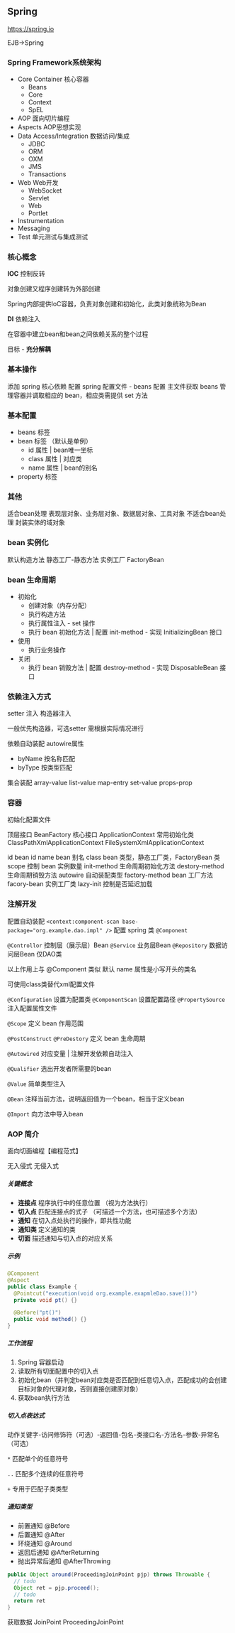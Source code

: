 ## Spring

https://spring.io

EJB->Spring

### Spring Framework系统架构

- Core Container 核心容器
  - Beans
  - Core
  - Context
  - SpEL
- AOP 面向切片编程
- Aspects AOP思想实现
- Data Access/Integration 数据访问/集成
  - JDBC
  - ORM
  - OXM
  - JMS
  - Transactions
- Web Web开发
  - WebSocket
  - Servlet
  - Web
  - Portlet
- Instrumentation
- Messaging
- Test 单元测试与集成测试

### 核心概念

**IOC** 控制反转

对象创建又程序创建转为外部创建

Spring内部提供IoC容器，负责对象创建和初始化，此类对象统称为Bean

**DI** 依赖注入

在容器中建立bean和bean之间依赖关系的整个过程

目标 - **充分解耦**

### 基本操作

添加 spring 核心依赖
配置 spring 配置文件 - beans 配置
主文件获取 beans 管理容器并调取相应的 bean，相应类需提供 set 方法

### 基本配置

* beans 标签
* bean 标签 （默认是单例）
  * id 属性 | bean唯一坐标
  * class 属性 | 对应类
  * name 属性 | bean的别名
* property 标签

### 其他

适合bean处理    表现层对象、业务层对象、数据层对象、工具对象
不适合bean处理    封装实体的域对象

### bean 实例化

默认构造方法
静态工厂-静态方法
实例工厂
FactoryBean

### bean 生命周期

* 初始化
  * 创建对象（内存分配）
  * 执行构造方法
  * 执行属性注入 - set 操作
  * 执行 bean 初始化方法 | 配置 init-method - 实现 InitializingBean 接口
* 使用
  * 执行业务操作
* 关闭
  * 执行 bean 销毁方法 | 配置 destroy-method - 实现 DisposableBean 接口

### 依赖注入方式

setter 注入
构造器注入

一般优先构造器，可选setter
需根据实际情况进行

依赖自动装配 autowire属性
* byName 按名称匹配
* byType 按类型匹配

集合装配
array-value
list-value
map-entry
set-value
props-prop

### 容器

初始化配置文件

顶层接口 BeanFactory
核心接口 ApplicationContext
常用初始化类
ClassPathXmlApplicationContext
FileSystemXmlApplicationContext

id bean id
name bean 别名
class bean 类型，静态工厂类，FactoryBean 类
scope 控制 bean 实例数量
init-method 生命周期初始化方法
destory-method 生命周期销毁方法
autowire 自动装配类型
factory-method bean 工厂方法
facory-bean 实例工厂类
lazy-init 控制是否延迟加载

### 注解开发

配置自动装配 `<context:component-scan base-package="org.example.dao.impl" />`
配置 spring 类 `@Component`

`@Controllor` 控制层（展示层）Bean
`@Service` 业务层Bean
`@Repository` 数据访问层Bean 仅DAO类

以上作用上与 @Component 类似
默认 name 属性是小写开头的类名

可使用class类替代xml配置文件

`@Configuration` 设置为配置类
`@ComponentScan` 设置配置路径
`@PropertySource` 注入配置属性文件

`@Scope` 定义 bean 作用范围

`@PostConstruct` `@PreDestory` 定义 bean 生命周期

`@Autowired` 对应变量 | 注解开发依赖自动注入

`@Qualifier` 选出开发者所需要的bean

`@Value` 简单类型注入

`@Bean` 注释当前方法，说明返回值为一个bean，相当于定义bean

`@Import` 向方法中导入bean

### AOP 简介

面向切面编程【编程范式】

无入侵式 无侵入式

##### 关键概念

* **连接点** 程序执行中的任意位置 （视为方法执行）
* **切入点** 匹配连接点的式子 （可描述一个方法，也可描述多个方法）
* **通知** 在切入点处执行的操作，即共性功能
* **通知类** 定义通知的类
* **切面** 描述通知与切入点的对应关系

##### 示例

```java
@Component
@Aspect
public class Example {
  @Pointcut("execution(void org.example.exapmleDao.save())")
  private void pt() {}

  @Before("pt()")
  public void method() {}
}
```

##### 工作流程

1. Spring 容器启动
2. 读取所有切面配置中的切入点
3. 初始化bean（并判定bean对应类是否匹配到任意切入点，匹配成功的会创建目标对象的代理对象，否则直接创建原对象）
4. 获取bean执行方法

##### 切入点表达式

动作关键字-访问修饰符（可选）-返回值-包名-类接口名-方法名-参数-异常名（可选）

`*`  匹配单个的任意符号

`..` 匹配多个连续的任意符号

`+` 专用于匹配子类类型

##### 通知类型

* 前置通知 @Before
* 后置通知 @After
* 环绕通知 @Around
* 返回后通知 @AfterReturning
* 抛出异常后通知 @AfterThrowing

```java
public Object around(ProceedingJoinPoint pjp) throws Throwable {
  // todo
  Object ret = pjp.proceed();
  // todo
  return ret
}
```

获取数据 JoinPoint  ProceedingJoinPoint
